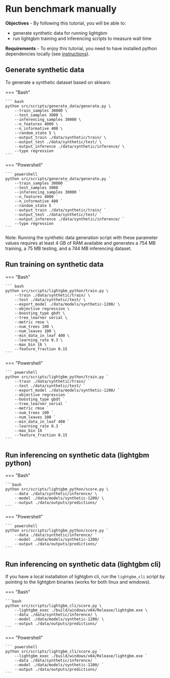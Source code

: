 # Run benchmark manually

**Objectives** - By following this tutorial, you will be able to:

- generate synthetic data for running lightgbm
- run lightgbm training and inferencing scripts to measure wall time

**Requirements** - To enjoy this tutorial, you need to have installed python dependencies locally (see [instructions](../quickstart/install.md)).

## Generate synthetic data

To generate a synthetic dataset based on sklearn:

=== "Bash"

    ``` bash
    python src/scripts/generate_data/generate.py \
        --train_samples 30000 \
        --test_samples 3000 \
        --inferencing_samples 30000 \
        --n_features 4000 \
        --n_informative 400 \
        --random_state 5 \
        --output_train ./data/synthetic/train/ \
        --output_test ./data/synthetic/test/ \
        --output_inference ./data/synthetic/inference/ \
        --type regression
    ```

=== "Powershell"

    ``` powershell
    python src/scripts/generate_data/generate.py `
        --train_samples 30000 `
        --test_samples 3000 `
        --inferencing_samples 30000 `
        --n_features 4000 `
        --n_informative 400 `
        --random_state 5 `
        --output_train ./data/synthetic/train/ `
        --output_test ./data/synthetic/test/ `
        --output_inference ./data/synthetic/inference/ `
        --type regression
    ```


Note: Running the synthetic data generation script with these parameter values requires at least 4 GB of RAM available and generates a 754 MB training, a 75 MB testing, and a 744 MB inferencing dataset.

## Run training on synthetic data

=== "Bash"

    ``` bash
    python src/scripts/lightgbm_python/train.py \
        --train ./data/synthetic/train/ \
        --test ./data/synthetic/test/ \
        --export_model ./data/models/synthetic-1200/ \
        --objective regression \
        --boosting_type gbdt \
        --tree_learner serial \
        --metric rmse \
        --num_trees 100 \
        --num_leaves 100 \
        --min_data_in_leaf 400 \
        --learning_rate 0.3 \
        --max_bin 16 \
        --feature_fraction 0.15
    ```

=== "Powershell"

    ``` powershell
    python src/scripts/lightgbm_python/train.py `
        --train ./data/synthetic/train/ `
        --test ./data/synthetic/test/ `
        --export_model ./data/models/synthetic-1200/ `
        --objective regression `
        --boosting_type gbdt `
        --tree_learner serial `
        --metric rmse `
        --num_trees 100 `
        --num_leaves 100 `
        --min_data_in_leaf 400 `
        --learning_rate 0.3 `
        --max_bin 16 `
        --feature_fraction 0.15
    ```

## Run inferencing on synthetic data (lightgbm python)

=== "Bash"

    ```bash
    python src/scripts/lightgbm_python/score.py \
        --data ./data/synthetic/inference/ \
        --model ./data/models/synthetic-1200/ \
        --output ./data/outputs/predictions/
    ```

=== "Powershell"

    ``` powershell
    python src/scripts/lightgbm_python/score.py `
        --data ./data/synthetic/inference/ `
        --model ./data/models/synthetic-1200/ `
        --output ./data/outputs/predictions/
    ```

## Run inferencing on synthetic data (lightgbm cli)

If you have a local installation of lightgbm cli, run the `lightgbm_cli` script by pointing to the lightgbm binaries (works for both linux and windows).

=== "Bash"

    ```bash
    python src/scripts/lightgbm_cli/score.py \
        --lightgbm_exec ./build/windows/x64/Release/lightgbm.exe \
        --data ./data/synthetic/inference/ \
        --model ./data/models/synthetic-1200/ \
        --output ./data/outputs/predictions/
    ```

=== "Powershell"

    ``` powershell
    python src/scripts/lightgbm_cli/score.py `
        --lightgbm_exec ./build/windows/x64/Release/lightgbm.exe `
        --data ./data/synthetic/inference/ `
        --model ./data/models/synthetic-1200/ `
        --output ./data/outputs/predictions/
    ```
